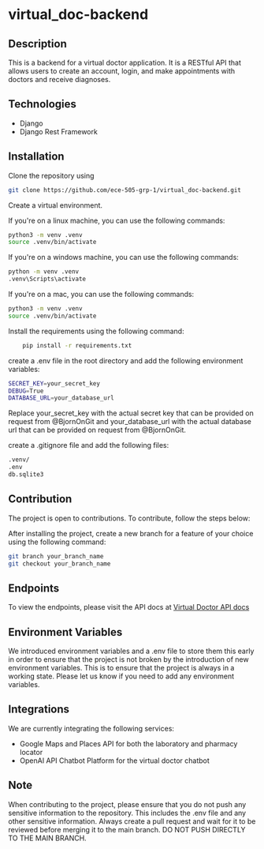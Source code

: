 # virtual_doc-backend

## Description

This is a backend for a virtual doctor application. It is a RESTful API that allows users to create an account, login, and make appointments with doctors and receive diagnoses.

## Technologies

- Django
- Django Rest Framework

## Installation

Clone the repository using

```bash
git clone https://github.com/ece-505-grp-1/virtual_doc-backend.git
```

Create a virtual environment.

If you're on a linux machine, you can use the following commands:

```bash
python3 -m venv .venv
source .venv/bin/activate
```

If you're on a windows machine, you can use the following commands:

```bash
python -m venv .venv
.venv\Scripts\activate
```

If you're on a mac, you can use the following commands:

```bash
python3 -m venv .venv
source .venv/bin/activate
```

Install the requirements using the following command:

```bash
    pip install -r requirements.txt
```

create a .env file in the root directory and add the following environment variables:

```bash
SECRET_KEY=your_secret_key
DEBUG=True
DATABASE_URL=your_database_url
```

Replace your_secret_key with the actual secret key that can be provided on request from @BjornOnGit and your_database_url with the actual database url that can be provided on request from @BjornOnGit.

create a .gitignore file and add the following files:

``` bash
.venv/
.env
db.sqlite3
```

## Contribution

The project is open to contributions. To contribute, follow the steps below:

After installing the project, create a new branch for a feature of your choice using the following command:

```bash
git branch your_branch_name
git checkout your_branch_name
```

## Endpoints

To view the endpoints, please visit the API docs at [Virtual Doctor API docs](https://virtual-doc-api-7610edfd4b12.herokuapp.com/api/v1/docs/)

## Environment Variables

We introduced environment variables and a .env file to store them this early in order to ensure that the project is not broken by the introduction of new environment variables. This is to ensure that the project is always in a working state. Please let us know if you need to add any environment variables.

## Integrations

We are currently integrating the following services:

- Google Maps and Places API for both the laboratory and pharmacy locator
- OpenAI API Chatbot Platform for the virtual doctor chatbot

## Note

When contributing to the project, please ensure that you do not push any sensitive information to the repository. This includes the .env file and any other sensitive information.
Always create a pull request and wait for it to be reviewed before merging it to the main branch.
DO NOT PUSH DIRECTLY TO THE MAIN BRANCH.
